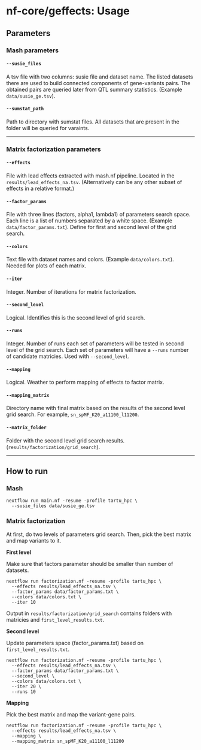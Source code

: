 # nf-core/geffects: Usage

## Parameters 

### Mash parameters

#### `--susie_files`
A tsv file with two columns: susie file and dataset name. The listed datasets there are used to build connected components of gene-variants pairs. The obtained pairs are queried later from QTL summary statistics. (Example `data/susie_ge.tsv`).

#### `--sumstat_path`
Path to directory with sumstat files. All datasets that are present in the folder will be queried for varaints. 

---

### Matrix factorization parameters

#### `--effects`
File with lead effects extracted with mash.nf pipeline. Located in the `results/lead_effects_na.tsv`. (Alternatively can be any other subset of effects in a relative format.)

#### `--factor_params`
File with three lines (factors, alpha1, lambda1) of parameters search space. Each line is a list of numbers separated by a white space. (Example `data/factor_params.txt`). Define for first and second level of the grid search. 

#### `--colors`
Text file with dataset names and colors. (Example `data/colors.txt`). Needed for plots of each matrix. 

#### `--iter` 
Integer. Number of iterations for matrix factorization. 

#### `--second_level`
Logical. Identifies this is the second level of grid search. 

#### `--runs`
Integer. Number of runs each set of parameters will be tested in second level of the grid search. Each set of parameters will have a `--runs` number of candidate matricies. Used with `--second_level`. 

#### `--mapping`
Logical. Weather to perform mapping of effects to factor matrix. 

#### `--mapping_matrix`
Directory name with final matrix based on the results of the second level grid search. For example, `sn_spMF_K20_a11100_l11200`.

#### `--matrix_folder`
Folder with the second level grid search results. (`results/factorization/grid_search`). 

---

## How to run

### Mash

```
nextflow run main.nf -resume -profile tartu_hpc \
  --susie_files data/susie_ge.tsv
```

### Matrix factorization

At first, do two levels of parameters grid search.
Then, pick the best matrix and map variants to it. 


**First level**

Make sure that factors parameter should be smaller than number of datasets.   

```
nextflow run factorization.nf -resume -profile tartu_hpc \
  --effects results/lead_effects_na.tsv \
  --factor_params data/factor_params.txt \
  --colors data/colors.txt \
  --iter 10
```

Output in `results/factorization/grid_search` contains folders with matricies and `first_level_results.txt`.

**Second level**

Update parameters space (factor_params.txt) based on `first_level_results.txt`.

```
nextflow run factorization.nf -resume -profile tartu_hpc \
  --effects results/lead_effects_na.tsv \
  --factor_params data/factor_params.txt \
  --second_level \
  --colors data/colors.txt \
  --iter 20 \
  --runs 10
```

**Mapping**

Pick the best matrix and map the variant-gene pairs.

```
nextflow run factorization.nf -resume -profile tartu_hpc \
  --effects results/lead_effects_na.tsv \
  --mapping \
  --mapping_matrix sn_spMF_K20_a11100_l11200 
```